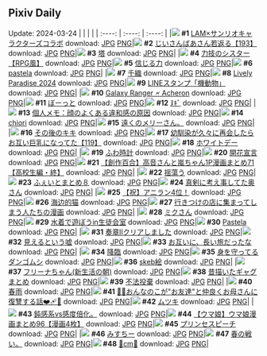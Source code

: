 ## Pixiv Daily
Update: 2024-03-24
|      |      |      |
| :----: | :----: | :----: |
|![](https://pixiv.microyu.workers.dev/c/240x480/img-master/img/2024/03/23/00/02/18/117158084_p0_master1200.jpg) **#1** [LAM×サンリオキャラクターズコラボ](https://www.pixiv.net/artworks/117158084) download: [JPG](https://pixiv.microyu.workers.dev/img-original/img/2024/03/23/00/02/18/117158084_p0.jpg) [PNG](https://pixiv.microyu.workers.dev/img-original/img/2024/03/23/00/02/18/117158084_p0.png)|![](https://pixiv.microyu.workers.dev/c/240x480/img-master/img/2024/03/23/10/16/28/117168239_p0_master1200.jpg) **#2** [じいさんばあさん若返る【193】](https://www.pixiv.net/artworks/117168239) download: [JPG](https://pixiv.microyu.workers.dev/img-original/img/2024/03/23/10/16/28/117168239_p0.jpg) [PNG](https://pixiv.microyu.workers.dev/img-original/img/2024/03/23/10/16/28/117168239_p0.png)|![](https://pixiv.microyu.workers.dev/c/240x480/img-master/img/2024/03/22/07/30/03/117137029_p0_master1200.jpg) **#3** [塔](https://www.pixiv.net/artworks/117137029) download: [JPG](https://pixiv.microyu.workers.dev/img-original/img/2024/03/22/07/30/03/117137029_p0.jpg) [PNG](https://pixiv.microyu.workers.dev/img-original/img/2024/03/22/07/30/03/117137029_p0.png)|
|![](https://pixiv.microyu.workers.dev/c/240x480/img-master/img/2024/03/22/19/25/36/117148968_p0_master1200.jpg) **#4** [力技のシスター【RPG風】](https://www.pixiv.net/artworks/117148968) download: [JPG](https://pixiv.microyu.workers.dev/img-original/img/2024/03/22/19/25/36/117148968_p0.jpg) [PNG](https://pixiv.microyu.workers.dev/img-original/img/2024/03/22/19/25/36/117148968_p0.png)|![](https://pixiv.microyu.workers.dev/c/240x480/img-master/img/2024/03/23/18/23/36/117178796_p0_master1200.jpg) **#5** [信じる力](https://www.pixiv.net/artworks/117178796) download: [JPG](https://pixiv.microyu.workers.dev/img-original/img/2024/03/23/18/23/36/117178796_p0.jpg) [PNG](https://pixiv.microyu.workers.dev/img-original/img/2024/03/23/18/23/36/117178796_p0.png)|![](https://pixiv.microyu.workers.dev/c/240x480/img-master/img/2024/03/23/00/01/12/117157990_p0_master1200.jpg) **#6** [pastela](https://www.pixiv.net/artworks/117157990) download: [JPG](https://pixiv.microyu.workers.dev/img-original/img/2024/03/23/00/01/12/117157990_p0.jpg) [PNG](https://pixiv.microyu.workers.dev/img-original/img/2024/03/23/00/01/12/117157990_p0.png)|
|![](https://pixiv.microyu.workers.dev/c/240x480/img-master/img/2024/03/22/19/50/52/117149626_p0_master1200.jpg) **#7** [千織](https://www.pixiv.net/artworks/117149626) download: [JPG](https://pixiv.microyu.workers.dev/img-original/img/2024/03/22/19/50/52/117149626_p0.jpg) [PNG](https://pixiv.microyu.workers.dev/img-original/img/2024/03/22/19/50/52/117149626_p0.png)|![](https://pixiv.microyu.workers.dev/c/240x480/img-master/img/2024/03/22/21/30/15/117152650_p0_master1200.jpg) **#8** [Lively Paradise 2024](https://www.pixiv.net/artworks/117152650) download: [JPG](https://pixiv.microyu.workers.dev/img-original/img/2024/03/22/21/30/15/117152650_p0.jpg) [PNG](https://pixiv.microyu.workers.dev/img-original/img/2024/03/22/21/30/15/117152650_p0.png)|![](https://pixiv.microyu.workers.dev/c/240x480/img-master/img/2024/03/22/00/00/44/117130179_p0_master1200.jpg) **#9** [LINEスタンプ「機動物」](https://www.pixiv.net/artworks/117130179) download: [JPG](https://pixiv.microyu.workers.dev/img-original/img/2024/03/22/00/00/44/117130179_p0.jpg) [PNG](https://pixiv.microyu.workers.dev/img-original/img/2024/03/22/00/00/44/117130179_p0.png)|
|![](https://pixiv.microyu.workers.dev/c/240x480/img-master/img/2024/03/22/12/44/18/117141352_p0_master1200.jpg) **#10** [Galaxy Ranger 🗲 Acheron](https://www.pixiv.net/artworks/117141352) download: [JPG](https://pixiv.microyu.workers.dev/img-original/img/2024/03/22/12/44/18/117141352_p0.jpg) [PNG](https://pixiv.microyu.workers.dev/img-original/img/2024/03/22/12/44/18/117141352_p0.png)|![](https://pixiv.microyu.workers.dev/c/240x480/img-master/img/2024/03/23/00/05/41/117158168_p0_master1200.jpg) **#11** [ぼーっと](https://www.pixiv.net/artworks/117158168) download: [JPG](https://pixiv.microyu.workers.dev/img-original/img/2024/03/23/00/05/41/117158168_p0.jpg) [PNG](https://pixiv.microyu.workers.dev/img-original/img/2024/03/23/00/05/41/117158168_p0.png)|![](https://pixiv.microyu.workers.dev/c/240x480/img-master/img/2024/03/22/09/13/09/117138252_p0_master1200.jpg) **#12** [ﾇｷﾞ](https://www.pixiv.net/artworks/117138252) download: [JPG](https://pixiv.microyu.workers.dev/img-original/img/2024/03/22/09/13/09/117138252_p0.jpg) [PNG](https://pixiv.microyu.workers.dev/img-original/img/2024/03/22/09/13/09/117138252_p0.png)|
|![](https://pixiv.microyu.workers.dev/c/240x480/img-master/img/2024/03/23/06/00/11/117164597_p0_master1200.jpg) **#13** [個人メモ：顔のよくある違和感の原因](https://www.pixiv.net/artworks/117164597) download: [JPG](https://pixiv.microyu.workers.dev/img-original/img/2024/03/23/06/00/11/117164597_p0.jpg) [PNG](https://pixiv.microyu.workers.dev/img-original/img/2024/03/23/06/00/11/117164597_p0.png)|![](https://pixiv.microyu.workers.dev/c/240x480/img-master/img/2024/03/23/07/59/50/117166065_p0_master1200.jpg) **#14** [chiori](https://www.pixiv.net/artworks/117166065) download: [JPG](https://pixiv.microyu.workers.dev/img-original/img/2024/03/23/07/59/50/117166065_p0.jpg) [PNG](https://pixiv.microyu.workers.dev/img-original/img/2024/03/23/07/59/50/117166065_p0.png)|![](https://pixiv.microyu.workers.dev/c/240x480/img-master/img/2024/03/22/21/37/42/117152893_p0_master1200.jpg) **#15** [遠くのメリーさん。](https://www.pixiv.net/artworks/117152893) download: [JPG](https://pixiv.microyu.workers.dev/img-original/img/2024/03/22/21/37/42/117152893_p0.jpg) [PNG](https://pixiv.microyu.workers.dev/img-original/img/2024/03/22/21/37/42/117152893_p0.png)|
|![](https://pixiv.microyu.workers.dev/c/240x480/img-master/img/2024/03/23/00/41/44/117159546_p0_master1200.jpg) **#16** [その後のキキ](https://www.pixiv.net/artworks/117159546) download: [JPG](https://pixiv.microyu.workers.dev/img-original/img/2024/03/23/00/41/44/117159546_p0.jpg) [PNG](https://pixiv.microyu.workers.dev/img-original/img/2024/03/23/00/41/44/117159546_p0.png)|![](https://pixiv.microyu.workers.dev/c/240x480/img-master/img/2024/03/22/00/01/30/117130280_p0_master1200.jpg) **#17** [幼馴染が久々に再会したらお互い巨乳になってた【119】](https://www.pixiv.net/artworks/117130280) download: [JPG](https://pixiv.microyu.workers.dev/img-original/img/2024/03/22/00/01/30/117130280_p0.jpg) [PNG](https://pixiv.microyu.workers.dev/img-original/img/2024/03/22/00/01/30/117130280_p0.png)|![](https://pixiv.microyu.workers.dev/c/240x480/img-master/img/2024/03/22/00/00/46/117130188_p0_master1200.jpg) **#18** [ホワイトデー](https://www.pixiv.net/artworks/117130188) download: [JPG](https://pixiv.microyu.workers.dev/img-original/img/2024/03/22/00/00/46/117130188_p0.jpg) [PNG](https://pixiv.microyu.workers.dev/img-original/img/2024/03/22/00/00/46/117130188_p0.png)|
|![](https://pixiv.microyu.workers.dev/c/240x480/img-master/img/2024/03/22/21/59/17/117153588_p0_master1200.jpg) **#19** [ふわ時計](https://www.pixiv.net/artworks/117153588) download: [JPG](https://pixiv.microyu.workers.dev/img-original/img/2024/03/22/21/59/17/117153588_p0.jpg) [PNG](https://pixiv.microyu.workers.dev/img-original/img/2024/03/22/21/59/17/117153588_p0.png)|![](https://pixiv.microyu.workers.dev/c/240x480/img-master/img/2024/03/22/00/02/53/117130371_p0_master1200.jpg) **#20** [開花宣言](https://www.pixiv.net/artworks/117130371) download: [JPG](https://pixiv.microyu.workers.dev/img-original/img/2024/03/22/00/02/53/117130371_p0.jpg) [PNG](https://pixiv.microyu.workers.dev/img-original/img/2024/03/22/00/02/53/117130371_p0.png)|![](https://pixiv.microyu.workers.dev/c/240x480/img-master/img/2024/03/23/00/02/10/117158075_p0_master1200.jpg) **#21** [【創作百合】高音さんと嵐ちゃん1P漫画まとめ71【高校生編・終】](https://www.pixiv.net/artworks/117158075) download: [JPG](https://pixiv.microyu.workers.dev/img-original/img/2024/03/23/00/02/10/117158075_p0.jpg) [PNG](https://pixiv.microyu.workers.dev/img-original/img/2024/03/23/00/02/10/117158075_p0.png)|
|![](https://pixiv.microyu.workers.dev/c/240x480/img-master/img/2024/03/22/20/15/21/117150410_p0_master1200.jpg) **#22** [揺蕩う](https://www.pixiv.net/artworks/117150410) download: [JPG](https://pixiv.microyu.workers.dev/img-original/img/2024/03/22/20/15/21/117150410_p0.jpg) [PNG](https://pixiv.microyu.workers.dev/img-original/img/2024/03/22/20/15/21/117150410_p0.png)|![](https://pixiv.microyu.workers.dev/c/240x480/img-master/img/2024/03/22/16/30/13/117144948_p0_master1200.jpg) **#23** [ふぇいとまとめ８](https://www.pixiv.net/artworks/117144948) download: [JPG](https://pixiv.microyu.workers.dev/img-original/img/2024/03/22/16/30/13/117144948_p0.jpg) [PNG](https://pixiv.microyu.workers.dev/img-original/img/2024/03/22/16/30/13/117144948_p0.png)|![](https://pixiv.microyu.workers.dev/c/240x480/img-master/img/2024/03/22/00/03/21/117130395_p0_master1200.jpg) **#24** [真剣に考え事してた奥さん](https://www.pixiv.net/artworks/117130395) download: [JPG](https://pixiv.microyu.workers.dev/img-original/img/2024/03/22/00/03/21/117130395_p0.jpg) [PNG](https://pixiv.microyu.workers.dev/img-original/img/2024/03/22/00/03/21/117130395_p0.png)|
|![](https://pixiv.microyu.workers.dev/c/240x480/img-master/img/2024/03/23/12/00/17/117170187_p0_master1200.jpg) **#25** [【祝】アニラン4位！](https://www.pixiv.net/artworks/117170187) download: [JPG](https://pixiv.microyu.workers.dev/img-original/img/2024/03/23/12/00/17/117170187_p0.jpg) [PNG](https://pixiv.microyu.workers.dev/img-original/img/2024/03/23/12/00/17/117170187_p0.png)|![](https://pixiv.microyu.workers.dev/c/240x480/img-master/img/2024/03/22/17/08/01/117145689_p0_master1200.jpg) **#26** [海边的猫](https://www.pixiv.net/artworks/117145689) download: [JPG](https://pixiv.microyu.workers.dev/img-original/img/2024/03/22/17/08/01/117145689_p0.jpg) [PNG](https://pixiv.microyu.workers.dev/img-original/img/2024/03/22/17/08/01/117145689_p0.png)|![](https://pixiv.microyu.workers.dev/c/240x480/img-master/img/2024/03/23/00/33/19/117159293_p0_master1200.jpg) **#27** [行きつけの店に集まってしまう人たちの漫画](https://www.pixiv.net/artworks/117159293) download: [JPG](https://pixiv.microyu.workers.dev/img-original/img/2024/03/23/00/33/19/117159293_p0.jpg) [PNG](https://pixiv.microyu.workers.dev/img-original/img/2024/03/23/00/33/19/117159293_p0.png)|
|![](https://pixiv.microyu.workers.dev/c/240x480/img-master/img/2024/03/22/00/00/45/117130181_p0_master1200.jpg) **#28** [ミクさん](https://www.pixiv.net/artworks/117130181) download: [JPG](https://pixiv.microyu.workers.dev/img-original/img/2024/03/22/00/00/45/117130181_p0.jpg) [PNG](https://pixiv.microyu.workers.dev/img-original/img/2024/03/22/00/00/45/117130181_p0.png)|![](https://pixiv.microyu.workers.dev/c/240x480/img-master/img/2024/03/22/19/00/24/117148381_p0_master1200.jpg) **#29** [水着で遊ぼうin生徒会室](https://www.pixiv.net/artworks/117148381) download: [JPG](https://pixiv.microyu.workers.dev/img-original/img/2024/03/22/19/00/24/117148381_p0.jpg) [PNG](https://pixiv.microyu.workers.dev/img-original/img/2024/03/22/19/00/24/117148381_p0.png)|![](https://pixiv.microyu.workers.dev/c/240x480/img-master/img/2024/03/22/18/25/27/117147465_p0_master1200.jpg) **#30** [Pastela](https://www.pixiv.net/artworks/117147465) download: [JPG](https://pixiv.microyu.workers.dev/img-original/img/2024/03/22/18/25/27/117147465_p0.jpg) [PNG](https://pixiv.microyu.workers.dev/img-original/img/2024/03/22/18/25/27/117147465_p0.png)|
|![](https://pixiv.microyu.workers.dev/c/240x480/img-master/img/2024/03/22/00/00/19/117130091_p0_master1200.jpg) **#31** [奏章IIクリアしました](https://www.pixiv.net/artworks/117130091) download: [JPG](https://pixiv.microyu.workers.dev/img-original/img/2024/03/22/00/00/19/117130091_p0.jpg) [PNG](https://pixiv.microyu.workers.dev/img-original/img/2024/03/22/00/00/19/117130091_p0.png)|![](https://pixiv.microyu.workers.dev/c/240x480/img-master/img/2024/03/23/20/44/02/117182882_p0_master1200.jpg) **#32** [見えるという嘘](https://www.pixiv.net/artworks/117182882) download: [JPG](https://pixiv.microyu.workers.dev/img-original/img/2024/03/23/20/44/02/117182882_p0.jpg) [PNG](https://pixiv.microyu.workers.dev/img-original/img/2024/03/23/20/44/02/117182882_p0.png)|![](https://pixiv.microyu.workers.dev/c/240x480/img-master/img/2024/03/22/00/29/17/117131238_p0_master1200.jpg) **#33** [お互いに、長い旅だったな](https://www.pixiv.net/artworks/117131238) download: [JPG](https://pixiv.microyu.workers.dev/img-original/img/2024/03/22/00/29/17/117131238_p0.jpg) [PNG](https://pixiv.microyu.workers.dev/img-original/img/2024/03/22/00/29/17/117131238_p0.png)|
|![](https://pixiv.microyu.workers.dev/c/240x480/img-master/img/2024/03/23/20/15/35/117182027_p0_master1200.jpg) **#34** [降臨](https://www.pixiv.net/artworks/117182027) download: [JPG](https://pixiv.microyu.workers.dev/img-original/img/2024/03/23/20/15/35/117182027_p0.jpg) [PNG](https://pixiv.microyu.workers.dev/img-original/img/2024/03/23/20/15/35/117182027_p0.png)|![](https://pixiv.microyu.workers.dev/c/240x480/img-master/img/2024/03/22/19/04/08/117148506_p0_master1200.jpg) **#35** [身を守ってるダンゴムシ](https://www.pixiv.net/artworks/117148506) download: [JPG](https://pixiv.microyu.workers.dev/img-original/img/2024/03/22/19/04/08/117148506_p0.jpg) [PNG](https://pixiv.microyu.workers.dev/img-original/img/2024/03/22/19/04/08/117148506_p0.png)|![](https://pixiv.microyu.workers.dev/c/240x480/img-master/img/2024/03/22/23/48/01/117157361_p0_master1200.jpg) **#36** [skeb絵](https://www.pixiv.net/artworks/117157361) download: [JPG](https://pixiv.microyu.workers.dev/img-original/img/2024/03/22/23/48/01/117157361_p0.jpg) [PNG](https://pixiv.microyu.workers.dev/img-original/img/2024/03/22/23/48/01/117157361_p0.png)|
|![](https://pixiv.microyu.workers.dev/c/240x480/img-master/img/2024/03/23/00/00/26/117157862_p0_master1200.jpg) **#37** [フリーナちゃん(新生活の朝)](https://www.pixiv.net/artworks/117157862) download: [JPG](https://pixiv.microyu.workers.dev/img-original/img/2024/03/23/00/00/26/117157862_p0.jpg) [PNG](https://pixiv.microyu.workers.dev/img-original/img/2024/03/23/00/00/26/117157862_p0.png)|![](https://pixiv.microyu.workers.dev/c/240x480/img-master/img/2024/03/23/20/07/01/117181755_p0_master1200.jpg) **#38** [昔描いたギャグまとめ](https://www.pixiv.net/artworks/117181755) download: [JPG](https://pixiv.microyu.workers.dev/img-original/img/2024/03/23/20/07/01/117181755_p0.jpg) [PNG](https://pixiv.microyu.workers.dev/img-original/img/2024/03/23/20/07/01/117181755_p0.png)|![](https://pixiv.microyu.workers.dev/c/240x480/img-master/img/2024/03/22/07/28/46/117137010_p0_master1200.jpg) **#39** [不法投棄](https://www.pixiv.net/artworks/117137010) download: [JPG](https://pixiv.microyu.workers.dev/img-original/img/2024/03/22/07/28/46/117137010_p0.jpg) [PNG](https://pixiv.microyu.workers.dev/img-original/img/2024/03/22/07/28/46/117137010_p0.png)|
|![](https://pixiv.microyu.workers.dev/c/240x480/img-master/img/2024/03/23/22/14/36/117185988_p0_master1200.jpg) **#40** [春雨](https://www.pixiv.net/artworks/117185988) download: [JPG](https://pixiv.microyu.workers.dev/img-original/img/2024/03/23/22/14/36/117185988_p0.jpg) [PNG](https://pixiv.microyu.workers.dev/img-original/img/2024/03/23/22/14/36/117185988_p0.png)|![](https://pixiv.microyu.workers.dev/c/240x480/img-master/img/2024/03/23/21/01/34/117183542_p0_master1200.jpg) **#41** [🐻🌟おんなのこが"お友達"と仲良くお母さんに復讐する話❤️‍🩹🔪](https://www.pixiv.net/artworks/117183542) download: [JPG](https://pixiv.microyu.workers.dev/img-original/img/2024/03/23/21/01/34/117183542_p0.jpg) [PNG](https://pixiv.microyu.workers.dev/img-original/img/2024/03/23/21/01/34/117183542_p0.png)|![](https://pixiv.microyu.workers.dev/c/240x480/img-master/img/2024/03/22/17/30/03/117146100_p0_master1200.jpg) **#42** [ムツキ](https://www.pixiv.net/artworks/117146100) download: [JPG](https://pixiv.microyu.workers.dev/img-original/img/2024/03/22/17/30/03/117146100_p0.jpg) [PNG](https://pixiv.microyu.workers.dev/img-original/img/2024/03/22/17/30/03/117146100_p0.png)|
|![](https://pixiv.microyu.workers.dev/c/240x480/img-master/img/2024/03/22/16/40/28/117145114_p0_master1200.jpg) **#43** [鈍感系vs感度倍化。](https://www.pixiv.net/artworks/117145114) download: [JPG](https://pixiv.microyu.workers.dev/img-original/img/2024/03/22/16/40/28/117145114_p0.jpg) [PNG](https://pixiv.microyu.workers.dev/img-original/img/2024/03/22/16/40/28/117145114_p0.png)|![](https://pixiv.microyu.workers.dev/c/240x480/img-master/img/2024/03/22/00/01/24/117130266_p0_master1200.jpg) **#44** [【ウマ娘】ウマ娘漫画まとめ96【漫画4枚】](https://www.pixiv.net/artworks/117130266) download: [JPG](https://pixiv.microyu.workers.dev/img-original/img/2024/03/22/00/01/24/117130266_p0.jpg) [PNG](https://pixiv.microyu.workers.dev/img-original/img/2024/03/22/00/01/24/117130266_p0.png)|![](https://pixiv.microyu.workers.dev/c/240x480/img-master/img/2024/03/22/00/07/33/117130563_p0_master1200.jpg) **#45** [プリンセスピーチ](https://www.pixiv.net/artworks/117130563) download: [JPG](https://pixiv.microyu.workers.dev/img-original/img/2024/03/22/00/07/33/117130563_p0.jpg) [PNG](https://pixiv.microyu.workers.dev/img-original/img/2024/03/22/00/07/33/117130563_p0.png)|
|![](https://pixiv.microyu.workers.dev/c/240x480/img-master/img/2024/03/22/00/31/59/117131358_p0_master1200.jpg) **#46** [みすちー](https://www.pixiv.net/artworks/117131358) download: [JPG](https://pixiv.microyu.workers.dev/img-original/img/2024/03/22/00/31/59/117131358_p0.jpg) [PNG](https://pixiv.microyu.workers.dev/img-original/img/2024/03/22/00/31/59/117131358_p0.png)|![](https://pixiv.microyu.workers.dev/c/240x480/img-master/img/2024/03/23/16/58/10/117163407_p0_master1200.jpg) **#47** [春の戦い。](https://www.pixiv.net/artworks/117163407) download: [JPG](https://pixiv.microyu.workers.dev/img-original/img/2024/03/23/16/58/10/117163407_p0.jpg) [PNG](https://pixiv.microyu.workers.dev/img-original/img/2024/03/23/16/58/10/117163407_p0.png)|![](https://pixiv.microyu.workers.dev/c/240x480/img-master/img/2024/03/22/20/33/35/117150954_p0_master1200.jpg) **#48** [🐰cm🐰](https://www.pixiv.net/artworks/117150954) download: [JPG](https://pixiv.microyu.workers.dev/img-original/img/2024/03/22/20/33/35/117150954_p0.jpg) [PNG](https://pixiv.microyu.workers.dev/img-original/img/2024/03/22/20/33/35/117150954_p0.png)|
